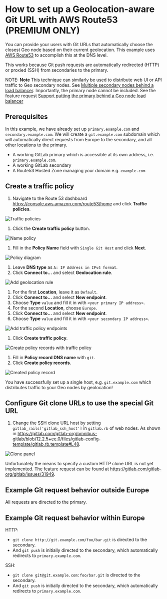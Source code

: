 # How to set up a Geolocation-aware Git URL with AWS Route53 **(PREMIUM ONLY)**

You can provide your users with Git URLs that automatically choose the closest
Geo node based on their current geolocation. This example uses
[AWS Route53](https://aws.amazon.com/route53/) to accomplish this at the DNS
level.

This works because Git push requests are automatically redirected (HTTP) or
proxied (SSH) from secondaries to the primary.

NOTE: **Note**
This technique can similarly be used to distribute web UI or API traffic to Geo
secondary nodes. See
[Multiple secondary nodes behind a load balancer](../../../user/admin_area/geo_nodes.md#multiple-secondary-nodes-behind-a-load-balancer).
Importantly, the primary node cannot be included. See the feature request
[Support putting the primary behind a Geo node load balancer](https://gitlab.com/gitlab-org/gitlab/issues/10888)

## Prerequisites

In this example, we have already set up `primary.example.com` and
`secondary.example.com`. We will create a `git.example.com` subdomain which will
automatically direct requests from Europe to the secondary, and all other
locations to the primary.

- A working GitLab primary which is accessible at its own address, i.e.
  `primary.example.com`.
- A working GitLab secondary
- A Route53 Hosted Zone managing your domain e.g. `example.com`

## Create a traffic policy

1. Navigate to the Route 53 dashboard
https://console.aws.amazon.com/route53/home and click **Traffic policies**.

![Traffic policies](img/single_git_traffic_policies.png)

1. Click the **Create traffic policy** button.

![Name policy](img/single_git_name_policy.png)

1. Fill in the **Policy Name** field with `Single Git Host` and click **Next**.

![Policy diagram](img/single_git_policy_diagram.png)

1. Leave **DNS type** as `A: IP Address in IPv4 format`.
1. Click **Connect to...** and select **Geolocation rule**.

![Add geolocation rule](img/single_git_add_geolocation_rule.png)

1. For the first **Location**, leave it as `Default`.
1. Click **Connect to...** and select **New endpoint**.
1. Choose **Type** `value` and fill it in with `<your primary IP address>`.
1. For the second **Location**, choose `Europe`.
1. Click **Connect to...** and select **New endpoint**.
1. Choose **Type** `value` and fill it in with `<your secondary IP address>`.

![Add traffic policy endpoints](img/single_git_add_traffic_policy_endpoints.png)

1. Click **Create traffic policy**.

![Create policy records with traffic policy](img/single_git_create_policy_records_with_traffic_policy.png)

1. Fill in **Policy record DNS name** with `git`.
1. Click **Create policy records**.

![Created policy record](img/single_git_created_policy_record.png)

You have successfully set up a single host, e.g. `git.example.com` which
distributes traffic to your Geo nodes by geolocation!

## Configure Git clone URLs to use the special Git URL

1. Change the SSH clone URL host by setting `gitlab_rails['gitlab_ssh_host']` in
`gitlab.rb` of web nodes. As shown in
https://gitlab.com/gitlab-org/omnibus-gitlab/blob/12.2.5+ee.0/files/gitlab-config-template/gitlab.rb.template#L48.

![Clone panel](img/single_git_clone_panel.png)

Unfortunately the means to specify a custom HTTP clone URL is not yet
implemented. The feature request can be found at
https://gitlab.com/gitlab-org/gitlab/issues/31949.

## Example Git request behavior outside Europe

All requests are directed to the primary.

## Example Git request behavior within Europe

HTTP:

- `git clone http://git.example.com/foo/bar.git` is directed to the secondary.
-  And `git push` is initially directed to the secondary, which automatically
   redirects to `primary.example.com`.

SSH:

- `git clone git@git.example.com:foo/bar.git` is directed to the secondary.
-  And `git push` is initially directed to the secondary, which automatically
   redirects to `primary.example.com`.
